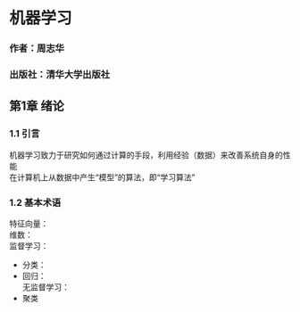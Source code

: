 # 机器学习
### 作者：周志华
### 出版社：清华大学出版社


## 第1章 绪论

### 1.1 引言
机器学习致力于研究如何通过计算的手段，利用经验（数据）来改善系统自身的性能  
在计算机上从数据中产生“模型”的算法，即“学习算法”

### 1.2 基本术语
特征向量：  
维数：  
监督学习：  
* 分类：  
* 回归：  
无监督学习：  
* 聚类

